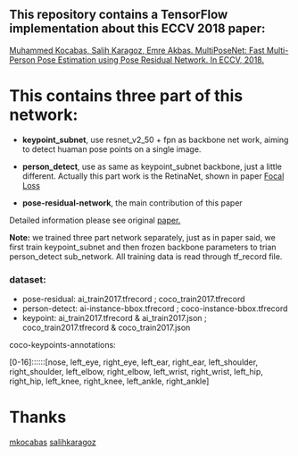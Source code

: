## This repository contains a TensorFlow implementation about this ECCV 2018 paper:

[Muhammed Kocabas, Salih Karagoz, Emre Akbas. MultiPoseNet: Fast Multi-Person Pose Estimation using Pose Residual Network. In ECCV, 2018.](https://arxiv.org/abs/1807.04067)

# This contains three part of this network:
    
- **keypoint_subnet**, use resnet_v2_50 + fpn as backbone net work, aiming to detect huaman pose points on a single image.

- **person_detect**, use as same as keypoint_subnet backbone, just a little different. Actually this part work is the RetinaNet, shown in paper [Focal Loss](https://arxiv.org/abs/1708.02002)

- **pose-residual-network**, the main contribution of this paper

Detailed information please see original [paper.](https://arxiv.org/abs/1807.04067)

**Note:** we trained three part network separately, just as in paper said, we first train keypoint_subnet and then frozen backbone parameters to trian person_detect sub_network. All training data is 
read through tf_record file.


### dataset: 

- pose-residual: ai_train2017.tfrecord ; coco_train2017.tfrecord
- person-detect: ai-instance-bbox.tfrecord ; coco-instance-bbox.tfrecord
- keypoint: ai_train2017.tfrecord & ai_train2017.json ; coco_train2017.tfrecord & coco_train2017.json

coco-keypoints-annotations:

[0-16]::::::[nose, left_eye, right_eye, left_ear, right_ear, left_shoulder, right_shoulder, left_elbow,
 right_elbow, left_wrist, right_wrist, left_hip, right_hip, left_knee, right_knee, left_ankle, right_ankle]

 # Thanks
 
 [mkocabas](https://github.com/mkocabas/pose-residual-network)
 [salihkaragoz](https://github.com/salihkaragoz/pose-residual-network-pytorch)
